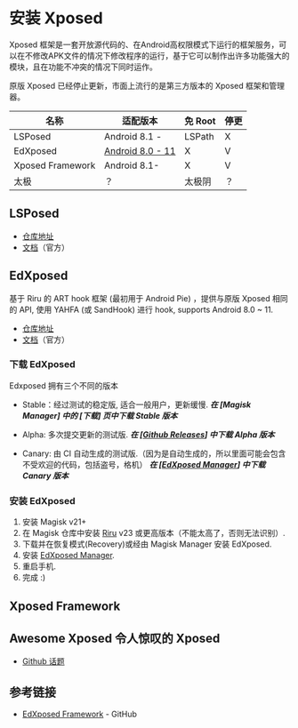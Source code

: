 # 安装 Xposed

Xposed 框架是一套开放源代码的、在Android高权限模式下运行的框架服务，可以在不修改APK文件的情况下修改程序的运行，基于它可以制作出许多功能强大的模块，且在功能不冲突的情况下同时运作。

原版 Xposed 已经停止更新，市面上流行的是第三方版本的 Xposed 框架和管理器。

| 名称             | 适配版本                    | 免 Root | 停更 |
| ---------------- | --------------------------- | ------- | ---- |
| LSPosed          | Android 8.1 -               | LSPath  | X    |
| EdXposed         | [Android 8.0 - 11][EDXPAAV] | X       | V    |
| Xposed Framework | Android 8.1-                | X       | V    |
| 太极             | ？                          | 太极阴  | ？   |

## LSPosed

* [仓库地址](https://github.com/LSPosed/LSPosed)
* [文档](https://github.com/LSPosed/LSPosed/wiki)（官方）



## EdXposed

基于 Riru 的 ART hook 框架 (最初用于 Android Pie) ，提供与原版 Xposed 相同的 API, 使用 YAHFA (或 SandHook) 进行 hook, supports Android 8.0 ~ 11.

* [仓库地址](https://github.com/ElderDrivers/EdXposed)
* [文档](https://github.com/ElderDrivers/EdXposed/wiki)（官方）

### 下载 EdXposed

Edxposed 拥有三个不同的版本

* Stable：经过测试的稳定版, 适合一般用户，更新缓慢.
***在 [Magisk Manager] 中的 [下载] 页中下载 Stable 版本***

* Alpha: 多次提交更新的测试版.
***在 [[Github Releases](https://github.com/ElderDrivers/EdXposed/releases)] 中下载 Alpha 版本***

* Canary: 由 CI 自动生成的测试版.（因为是自动生成的，所以里面可能会包含不受欢迎的代码，包括盗号，格机）
***在 [[EdXposed Manager](https://github.com/ElderDrivers/EdXposedManager)] 中下载 Canary 版本***

### 安装 EdXposed

1. 安装 Magisk v21+
2. 在 Magisk 仓库中安装 [Riru](https://github.com/RikkaApps/Riru/releases) v23 或更高版本（不能太高了，否则无法识别）.
3. 下载并在恢复模式(Recovery)或经由 Magisk Manager 安装 EdXposed.
4. 安装 [EdXposed Manager](https://github.com/ElderDrivers/EdXposedManager).
5. 重启手机.
6. 完成 :)

## Xposed Framework

## Awesome Xposed 令人惊叹的 Xposed

* [Github 话题](https://github.com/topics/xposed-framework)

[EDXPAAV]: https://github.com/ElderDrivers/EdXposed/wiki/%E5%8F%AF%E7%94%A8%E7%9A%84-Android-%E7%89%88%E6%9C%AC

## 参考链接

* [EdXposed Framework](https://github.com/ElderDrivers/EdXposed/blob/master/README_CN.md) - GitHub
